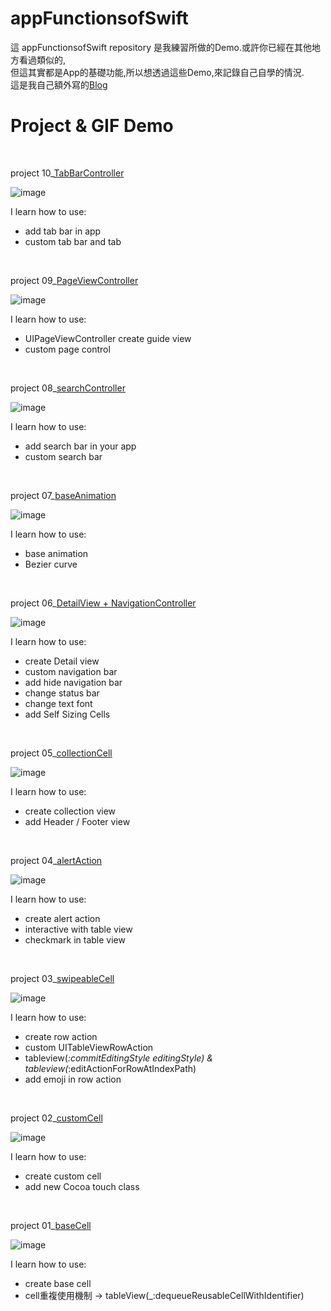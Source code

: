 # appFunctionsofSwift

這 appFunctionsofSwift repository 是我練習所做的Demo.或許你已經在其他地方看過類似的,  
但這其實都是App的基礎功能,所以想透過這些Demo,來記錄自己自學的情況.  
這是我自己額外寫的[Blog](https://medium.com/@yumin8312)

# Project & GIF  Demo  
</br>  

project 10_[TabBarController](https://github.com/yumin8312/appFunctionsofSwift/tree/master/Project%2010_TabBarController)  

![image](https://github.com/yumin8312/appFunctionsofSwift/blob/master/Project%2010_TabBarController/TabBarController.gif)  

I learn how to use:  
*   add tab bar in app
*   custom tab bar and tab 


</br>  

project 09_[PageViewController](https://github.com/yumin8312/appFunctionsofSwift/tree/master/Project%2009_PageViewController)  

![image](https://github.com/yumin8312/appFunctionsofSwift/blob/master/Project%2009_PageViewController/PageViewController.gif)  

I learn how to use:  
*   UIPageViewController create guide view
*   custom page control 


</br>  

project 08_[searchController](https://github.com/yumin8312/appFunctionsofSwift/tree/master/Project%2008_searchController)  

![image](https://github.com/yumin8312/appFunctionsofSwift/blob/master/Project%2008_searchController/searchController.gif)  

I learn how to use:  
*   add search bar in your app 
*   custom search bar
  

</br>  

project 07_[baseAnimation](https://github.com/yumin8312/appFunctionsofSwift/tree/master/Project%2007_baseAnimation)  

![image](https://github.com/yumin8312/appFunctionsofSwift/blob/master/Project%2007_baseAnimation/baseAnimation.gif)  

I learn how to use:  
*   base animation 
*   Bezier curve


</br>  

project 06_[DetailView + NavigationController](https://github.com/yumin8312/appFunctionsofSwift/tree/master/Project%2006_DetailView%26navigationController)  

![image](https://github.com/yumin8312/appFunctionsofSwift/blob/master/Project%2006_DetailView%26navigationController/navigationController.gif)  

I learn how to use:  
*   create Detail view
*   custom navigation bar
*   add hide navigation bar
*   change status bar 
*   change text font
*   add Self Sizing Cells


</br>  

project 05_[collectionCell](https://github.com/yumin8312/appFunctionsofSwift/tree/master/Project%2005_collectionCell)  

![image](https://github.com/yumin8312/appFunctionsofSwift/blob/master/Project%2005_collectionCell/collectionCell.gif)  

I learn how to use:  
*   create collection view
*   add Header / Footer view

  
</br>  

project 04_[alertAction](https://github.com/yumin8312/appFunctionsofSwift/tree/master/Project%2004_alertAction)  

![image](https://github.com/yumin8312/appFunctionsofSwift/blob/master/Project%2004_alertAction/alertAction.gif)  

I learn how to use:  
*   create alert action 
*   interactive with table view 
*   checkmark in table view 


</br>  

project 03_[swipeableCell](https://github.com/yumin8312/appFunctionsofSwift/tree/master/Project%2003_swipeableCell)  

![image](https://github.com/yumin8312/appFunctionsofSwift/blob/master/Project%2003_swipeableCell/swipeableCell.gif)  

I learn how to use:  
*  create row action 
*  custom  UITableViewRowAction  
*  tableview(_:commitEditingStyle editingStyle) & tableview(_:editActionForRowAtIndexPath)  
*  add emoji in row action  


</br> 
       
project 02_[customCell](https://github.com/yumin8312/appFunctionsofSwift/tree/master/Project%2002_customCell)  

![image](https://github.com/yumin8312/appFunctionsofSwift/blob/master/Project%2002_customCell/customCell.gif)  

I learn how to use:  
*  create custom cell
*  add new Cocoa touch class   


</br>  

project 01_[baseCell](https://github.com/yumin8312/appFunctionsofSwift/tree/master/Project%2001_baseCell)  

![image](https://github.com/yumin8312/appFunctionsofSwift/blob/master/Project%2001_baseCell/baseCell.gif)  

I learn how to use:  
*  create base cell
*  cell重複使用機制 -> tableView(_:dequeueReusableCellWithIdentifier)  
